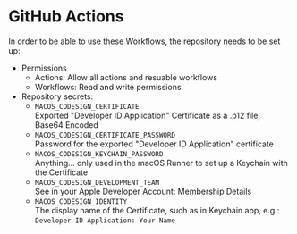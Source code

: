 # GitHub Actions

In order to be able to use these Workflows, the repository needs to be set up:

- Permissions
  - Actions: Allow all actions and resuable workflows
  - Workflows: Read and write permissions
- Repository secrets:
  - `MACOS_CODESIGN_CERTIFICATE`  
    Exported "Developer ID Application" Certificate as a .p12 file, Base64 Encoded
  - `MACOS_CODESIGN_CERTIFICATE_PASSWORD`  
      Password for the exported "Developer ID Application" certificate
  - `MACOS_CODESIGN_KEYCHAIN_PASSWORD`  
    Anything... only used in the macOS Runner to set up a Keychain with the Certificate
  - `MACOS_CODESIGN_DEVELOPMENT_TEAM`  
    See in your Apple Developer Account: Membership Details
  - `MACOS_CODESIGN_IDENTITY`  
    The display name of the Certificate, such as in Keychain.app, e.g.: `Developer ID Application: Your Name`

